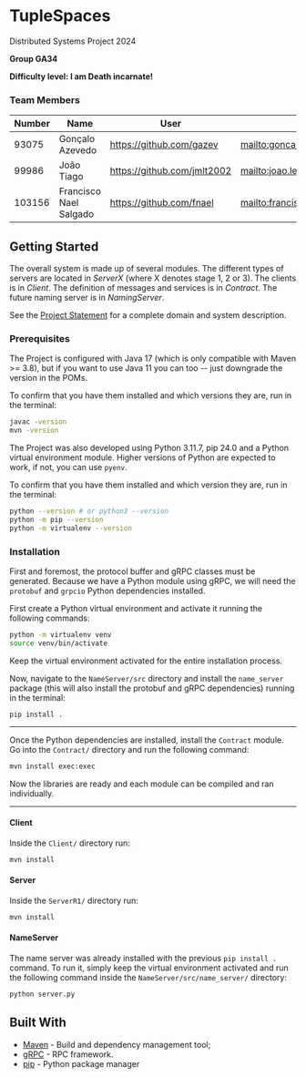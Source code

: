 # TupleSpaces

Distributed Systems Project 2024


<!-- *(fill the line below with the group identifier, for example A25 or T25, and then delete this line)*   -->
**Group GA34**

<!-- *(choose one of the following levels and erase the other one)*   -->
**Difficulty level: I am Death incarnate!**


<!-- ### Code Identification

In all source files (namely in the *groupId*s of the POMs), replace __GXX__ with your group identifier. The group
identifier consists of either A or T followed by the group number - always two digits. This change is important for 
code dependency management, to ensure your code runs using the correct components and not someone else's.
 -->
### Team Members

<!-- *(fill the table below with the team members, and then delete this line)* -->

| Number | Name              | User                             | Email                               |
|--------|-------------------|----------------------------------|-------------------------------------|
| 93075  | Gonçalo Azevedo  | <https://github.com/gazev>   | <mailto:goncalo.r.azevedo@tecnico.ulisboa.pt>   |
| 99986  | João Tiago       | <https://github.com/jmlt2002>     | <mailto:joao.leal.tintas@tecnico.ulisboa.pt>     |
| 103156  | Francisco Nael Salgado     | <https://github.com/fnael> | <mailto:francisco.nael.salgado@tecnico.ulisboa.pt> |

## Getting Started

The overall system is made up of several modules. The different types of servers are located in _ServerX_ (where X denotes stage 1, 2 or 3). 
The clients is in _Client_.
The definition of messages and services is in _Contract_. The future naming server
is in _NamingServer_.

See the [Project Statement](https://github.com/tecnico-distsys/TupleSpaces) for a complete domain and system description.

### Prerequisites

The Project is configured with Java 17 (which is only compatible with Maven >= 3.8), but if you want to use Java 11 you
can too -- just downgrade the version in the POMs.

To confirm that you have them installed and which versions they are, run in the terminal:

```sh
javac -version
mvn -version
```


The Project was also developed using Python 3.11.7, pip 24.0 and a Python virtual environment module. Higher versions of Python are expected to work, if not, you can use `pyenv`. 

To confirm that you have them installed and which version they are, run in the terminal:
```sh
python --version # or python3 --version
python -m pip --version
python -m virtualenv --version
```

### Installation

First and foremost, the protocol buffer and gRPC classes must be generated. Because we have a Python module using gRPC, we will need the `protobuf` and `grpcio` Python dependencies installed.

First create a Python virtual environment and activate it running the following commands:
```sh
python -m virtualenv venv
source venv/bin/activate
```
Keep the virtual environment activated for the entire installation process.

Now, navigate to the `NameServer/src` directory and install the `name_server` package (this will also install the protobuf and gRPC dependencies) running in the terminal:
```
pip install .
```
---

Once the Python dependencies are installed, install the `Contract` module. Go into the `Contract/` directory and run the following command:
```sh
mvn install exec:exec
```

Now the libraries are ready and each module can be compiled and ran individually.

---

#### Client
Inside the `Client/` directory run:
```sh
mvn install 
```

#### Server
Inside the `ServerR1/` directory run:
```sh
mvn install 
```

#### NameServer
The name server was already installed with the previous `pip install .` command. To run it, simply keep the virtual environment activated and run the following command inside the `NameServer/src/name_server/` directory:
```s
python server.py
```

## Built With

* [Maven](https://maven.apache.org/) - Build and dependency management tool;
* [gRPC](https://grpc.io/) - RPC framework.
* [pip](https://pypi.org/project/pip/) - Python package manager

